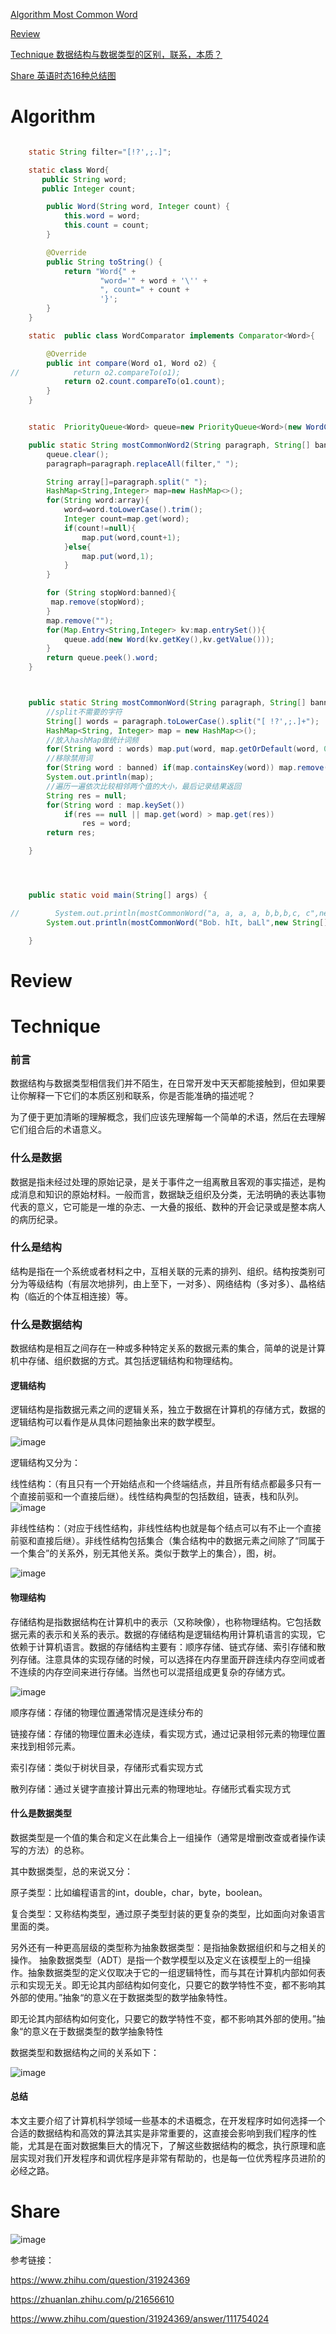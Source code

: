 
 [Algorithm Most Common Word](#algorithm)

 [Review](#review)

 [Technique 数据结构与数据类型的区别，联系，本质？](#technique)

 [Share 英语时态16种总结图](#share)


# Algorithm

```java

    static String filter="[!?',;.]";

    static class Word{
       public String word;
       public Integer count;

        public Word(String word, Integer count) {
            this.word = word;
            this.count = count;
        }

        @Override
        public String toString() {
            return "Word{" +
                    "word='" + word + '\'' +
                    ", count=" + count +
                    '}';
        }
    }

    static  public class WordComparator implements Comparator<Word>{

        @Override
        public int compare(Word o1, Word o2) {
//            return o2.compareTo(o1);
            return o2.count.compareTo(o1.count);
        }
    }


    static  PriorityQueue<Word> queue=new PriorityQueue<Word>(new WordComparator());

    public static String mostCommonWord2(String paragraph, String[] banned) {
        queue.clear();
        paragraph=paragraph.replaceAll(filter," ");

        String array[]=paragraph.split(" ");
        HashMap<String,Integer> map=new HashMap<>();
        for(String word:array){
            word=word.toLowerCase().trim();
            Integer count=map.get(word);
            if(count!=null){
                map.put(word,count+1);
            }else{
                map.put(word,1);
            }
        }

        for (String stopWord:banned){
         map.remove(stopWord);
        }
        map.remove("");
        for(Map.Entry<String,Integer> kv:map.entrySet()){
            queue.add(new Word(kv.getKey(),kv.getValue()));
        }
        return queue.peek().word;
    }



    public static String mostCommonWord(String paragraph, String[] banned) {
        //split不需要的字符
        String[] words = paragraph.toLowerCase().split("[ !?',;.]+");
        HashMap<String, Integer> map = new HashMap<>();
        //放入hashMap做统计词频
        for(String word : words) map.put(word, map.getOrDefault(word, 0) + 1);
        //移除禁用词
        for(String word : banned) if(map.containsKey(word)) map.remove(word);
        System.out.println(map);
        //遍历一遍依次比较相邻两个值的大小，最后记录结果返回
        String res = null;
        for(String word : map.keySet())
            if(res == null || map.get(word) > map.get(res))
                res = word;
        return res;

    }




    public static void main(String[] args) {

//        System.out.println(mostCommonWord("a, a, a, a, b,b,b,c, c",new String[]{"a"}));
        System.out.println(mostCommonWord("Bob. hIt, baLl",new String[]{"bob","hit"}));

    }

```


# Review


# Technique


### 前言

数据结构与数据类型相信我们并不陌生，在日常开发中天天都能接触到，但如果要让你解释一下它们的本质区别和联系，你是否能准确的描述呢？

为了便于更加清晰的理解概念，我们应该先理解每一个简单的术语，然后在去理解它们组合后的术语意义。


### 什么是数据

数据是指未经过处理的原始记录，是关于事件之一组离散且客观的事实描述，是构成消息和知识的原始材料。一般而言，数据缺乏组织及分类，无法明确的表达事物代表的意义，它可能是一堆的杂志、一大叠的报纸、数种的开会记录或是整本病人的病历纪录。


### 什么是结构

结构是指在一个系统或者材料之中，互相关联的元素的排列、组织。结构按类别可分为等级结构（有层次地排列，由上至下，一对多）、网络结构（多对多）、晶格结构（临近的个体互相连接）等。


### 什么是数据结构

数据结构是相互之间存在一种或多种特定关系的数据元素的集合，简单的说是计算机中存储、组织数据的方式。其包括逻辑结构和物理结构。


#### 逻辑结构

逻辑结构是指数据元素之间的逻辑关系，独立于数据在计算机的存储方式，数据的逻辑结构可以看作是从具体问题抽象出来的数学模型。

![image](https://pic1.zhimg.com/80/v2-bb6c09c165fc4210cd8ed7ccd372cd74_hd.jpg)

逻辑结构又分为：

线性结构：（有且只有一个开始结点和一个终端结点，并且所有结点都最多只有一个直接前驱和一个直接后继）。线性结构典型的包括数组，链表，栈和队列。
![image](https://timgsa.baidu.com/timg?image&quality=80&size=b9999_10000&sec=1543734913918&di=9fb422390ca9f03896428c43dda972be&imgtype=0&src=http%3A%2F%2Fupload-images.jianshu.io%2Fupload_images%2F6289603-f1a2a840f3432535.jpg)

非线性结构：（对应于线性结构，非线性结构也就是每个结点可以有不止一个直接前驱和直接后继）。非线性结构包括集合（集合结构中的数据元素之间除了“同属于一个集合”的关系外，别无其他关系。类似于数学上的集合），图，树。

![image](https://timgsa.baidu.com/timg?image&quality=80&size=b9999_10000&sec=1543734907137&di=95acf52d0b4fcfebe9224984a660d889&imgtype=0&src=http%3A%2F%2Fupload-images.jianshu.io%2Fupload_images%2F5775761-db19f03994baab38.jpg)

#### 物理结构

存储结构是指数据结构在计算机中的表示（又称映像），也称物理结构。它包括数据元素的表示和关系的表示。数据的存储结构是逻辑结构用计算机语言的实现，它依赖于计算机语言。数据的存储结构主要有：顺序存储、链式存储、索引存储和散列存储。注意具体的实现存储的时候，可以选择在内存里面开辟连续内存空间或者不连续的内存空间来进行存储。当然也可以混搭组成更复杂的存储方式。

![image](https://pic2.zhimg.com/80/v2-655a528a72d64c24114ac33be0c67965_hd.jpg)

顺序存储：存储的物理位置通常情况是连续分布的

链接存储：存储的物理位置未必连续，看实现方式，通过记录相邻元素的物理位置来找到相邻元素。

索引存储：类似于树状目录，存储形式看实现方式

散列存储：通过关键字直接计算出元素的物理地址。存储形式看实现方式



#### 什么是数据类型

数据类型是一个值的集合和定义在此集合上一组操作（通常是增删改查或者操作读写的方法）的总称。

其中数据类型，总的来说又分：

原子类型：比如编程语言的int，double，char，byte，boolean。

复合类型：又称结构类型，通过原子类型封装的更复杂的类型，比如面向对象语言里面的类。


另外还有一种更高层级的类型称为抽象数据类型：是指抽象数据组织和与之相关的操作。
抽象数据类型（ADT）是指一个数学模型以及定义在该模型上的一组操作。抽象数据类型的定义仅取决于它的一组逻辑特性，而与其在计算机内部如何表示和实现无关。即无论其内部结构如何变化，只要它的数学特性不变，都不影响其外部的使用。”抽象“的意义在于数据类型的数学抽象特性。

即无论其内部结构如何变化，只要它的数学特性不变，都不影响其外部的使用。”抽象“的意义在于数据类型的数学抽象特性


数据类型和数据结构之间的关系如下：

![image](https://github.com/qindongliang/Java-Note/blob/master/src/main/resources/pic/数据类型.png)


#### 总结


本文主要介绍了计算机科学领域一些基本的术语概念，在开发程序时如何选择一个合适的数据结构和高效的算法其实是非常重要的，这直接会影响到我们程序的性能，尤其是在面对数据集巨大的情况下，了解这些数据结构的概念，执行原理和底层实现对我们开发程序和调优程序是非常有帮助的，也是每一位优秀程序员进阶的必经之路。


# Share


![image](https://github.com/qindongliang/Easy_Enligsh_Study/blob/master/pics/english_tense_aspect.png)


参考链接：

https://www.zhihu.com/question/31924369

https://zhuanlan.zhihu.com/p/21656610

https://www.zhihu.com/question/31924369/answer/111754024





